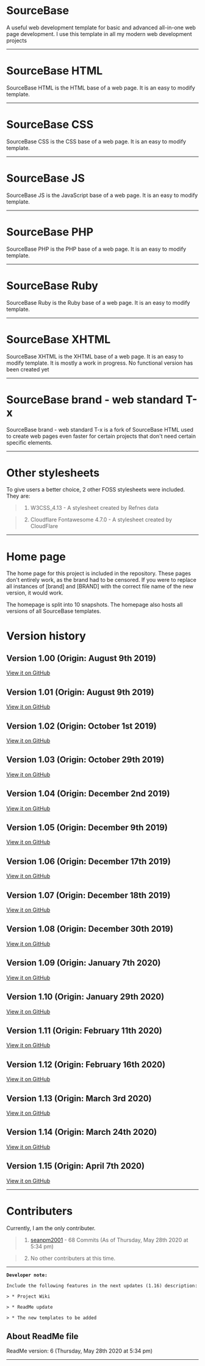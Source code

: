 # SourceBase
A useful web development template for basic and advanced all-in-one web page development. I use this template in all my modern web development projects

---

# SourceBase HTML

SourceBase HTML is the HTML base of a web page. It is an easy to modify template.

---

# SourceBase CSS

SourceBase CSS is the CSS base of a web page. It is an easy to modify template.

---

# SourceBase JS

SourceBase JS is the JavaScript base of a web page. It is an easy to modify template.

---

# SourceBase PHP

SourceBase PHP is the PHP base of a web page. It is an easy to modify template.

---

# SourceBase Ruby

SourceBase Ruby is the Ruby base of a web page. It is an easy to modify template.

---

# SourceBase XHTML

SourceBase XHTML is the XHTML base of a web page. It is an easy to modify template. It is mostly a work in progress. No functional version has been created yet

---

# SourceBase brand - web standard T-x

SourceBase brand - web standard T-x is a fork of SourceBase HTML used to create web pages even faster for certain projects that don't need certain specific elements.

---

# Other stylesheets

To give users a better choice, 2 other FOSS stylesheets were included. They are:

> 1. W3CSS_4.13 - A stylesheet created by Refnes data

> 2. Cloudflare Fontawesome 4.7.0 - A stylesheet created by CloudFlare

---

# Home page

The home page for this project is included in the repository. These pages don't entirely work, as the brand had to be censored. If you were to replace all instances of [brand] and [BRAND] with the correct file name of the new version, it would work.

The homepage is split into 10 snapshots. The homepage also hosts all versions of all SourceBase templates.

# Version history

Version 1.00 (Origin: August 9th 2019)
-----------

[View it on GitHub](https://github.com/seanpm2001/SourceBase/tree/V1.00)

Version 1.01 (Origin: August 9th 2019)
-----------

[View it on GitHub](https://github.com/seanpm2001/SourceBase/tree/V1.01)


Version 1.02 (Origin: October 1st 2019)
-----------

[View it on GitHub](https://github.com/seanpm2001/SourceBase/tree/V1.02)

Version 1.03 (Origin: October 29th 2019)
-----------

[View it on GitHub](https://github.com/seanpm2001/SourceBase/tree/V1.03)

Version 1.04 (Origin: December 2nd 2019)
-----------

[View it on GitHub](https://github.com/seanpm2001/SourceBase/tree/V1.04)

Version 1.05 (Origin: December 9th 2019)
-----------

[View it on GitHub](https://github.com/seanpm2001/SourceBase/tree/V1.05)

Version 1.06 (Origin: December 17th 2019)
-----------

[View it on GitHub](https://github.com/seanpm2001/SourceBase/tree/V1.06)

Version 1.07 (Origin: December 18th 2019)
-----------

[View it on GitHub](https://github.com/seanpm2001/SourceBase/tree/V1.07)

Version 1.08 (Origin: December 30th 2019)
-----------

[View it on GitHub](https://github.com/seanpm2001/SourceBase/tree/V1.08)

Version 1.09 (Origin: January 7th 2020)
-----------

[View it on GitHub](https://github.com/seanpm2001/SourceBase/tree/V1.09)

Version 1.10 (Origin: January 29th 2020)
-----------

[View it on GitHub](https://github.com/seanpm2001/SourceBase/tree/V1.10)

Version 1.11 (Origin: February 11th 2020)
-----------

[View it on GitHub](https://github.com/seanpm2001/SourceBase/tree/V1.11)

Version 1.12 (Origin: February 16th 2020)
-----------

[View it on GitHub](https://github.com/seanpm2001/SourceBase/tree/V1.12)

Version 1.13 (Origin: March 3rd 2020)
-----------

[View it on GitHub](https://github.com/seanpm2001/SourceBase/tree/V1.13)


Version 1.14 (Origin: March 24th 2020)
-----------

[View it on GitHub](https://github.com/seanpm2001/SourceBase/tree/V1.14)


Version 1.15 (Origin: April 7th 2020)
-----------

[View it on GitHub](https://github.com/seanpm2001/SourceBase/tree/V1.15)

---

# Contributers

Currently, I am the only contributer.

> 1. [seanpm2001](https://github.com/seanpm2001/) - 68 Commits (As of Thursday, May 28th 2020 at 5:34 pm)

> 2. No other contributers at this time.

---

**`Developer note:`**

`Include the following features in the next updates (1.16) description:`

`> * Project Wiki`

`> * ReadMe update`

`> * The new templates to be added`

About ReadMe file
-----------

ReadMe version: 6 (Thursday, May 28th 2020 at 5:34 pm)

---

